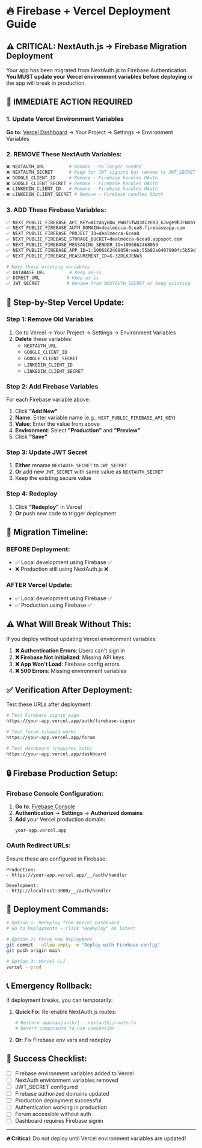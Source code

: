 # 🔥 Firebase + Vercel Deployment Guide

## ⚠️ CRITICAL: NextAuth.js → Firebase Migration Deployment

Your app has been migrated from NextAuth.js to Firebase Authentication. **You MUST update your Vercel environment variables before deploying** or the app will break in production.

## 🚨 IMMEDIATE ACTION REQUIRED

### 1. Update Vercel Environment Variables

**Go to:** [Vercel Dashboard](https://vercel.com/dashboard) → Your Project → Settings → Environment Variables

### 2. REMOVE These NextAuth Variables:
```bash
❌ NEXTAUTH_URL         # Remove - no longer needed
❌ NEXTAUTH_SECRET      # Keep for JWT signing but rename to JWT_SECRET
❌ GOOGLE_CLIENT_ID     # Remove - Firebase handles OAuth
❌ GOOGLE_CLIENT_SECRET # Remove - Firebase handles OAuth
❌ LINKEDIN_CLIENT_ID   # Remove - Firebase handles OAuth
❌ LINKEDIN_CLIENT_SECRET # Remove - Firebase handles OAuth
```

### 3. ADD These Firebase Variables:
```bash
✅ NEXT_PUBLIC_FIREBASE_API_KEY=AIzaSyBDw_eWB7SfwD3ACzER3_GJwge9hJFNnbY
✅ NEXT_PUBLIC_FIREBASE_AUTH_DOMAIN=dealmecca-6cea8.firebaseapp.com
✅ NEXT_PUBLIC_FIREBASE_PROJECT_ID=dealmecca-6cea8
✅ NEXT_PUBLIC_FIREBASE_STORAGE_BUCKET=dealmecca-6cea8.appspot.com
✅ NEXT_PUBLIC_FIREBASE_MESSAGING_SENDER_ID=1006862468059
✅ NEXT_PUBLIC_FIREBASE_APP_ID=1:1006862468059:web:55b82a0407900fc5b59dfe
✅ NEXT_PUBLIC_FIREBASE_MEASUREMENT_ID=G-32DLKJENW3

# Keep these existing variables:
✅ DATABASE_URL         # Keep as-is
✅ DIRECT_URL          # Keep as-is
✅ JWT_SECRET          # Rename from NEXTAUTH_SECRET or keep existing
```

## 🔧 Step-by-Step Vercel Update:

### Step 1: Remove Old Variables
1. Go to Vercel → Your Project → Settings → Environment Variables
2. **Delete** these variables:
   - `NEXTAUTH_URL`
   - `GOOGLE_CLIENT_ID` 
   - `GOOGLE_CLIENT_SECRET`
   - `LINKEDIN_CLIENT_ID`
   - `LINKEDIN_CLIENT_SECRET`

### Step 2: Add Firebase Variables
For each Firebase variable above:
1. Click **"Add New"**
2. **Name**: Enter variable name (e.g., `NEXT_PUBLIC_FIREBASE_API_KEY`)
3. **Value**: Enter the value from above
4. **Environment**: Select **"Production"** and **"Preview"**
5. Click **"Save"**

### Step 3: Update JWT Secret
1. **Either** rename `NEXTAUTH_SECRET` to `JWT_SECRET`
2. **Or** add new `JWT_SECRET` with same value as `NEXTAUTH_SECRET`
3. Keep the existing secure value

### Step 4: Redeploy
1. Click **"Redeploy"** in Vercel
2. **Or** push new code to trigger deployment

## 🔄 Migration Timeline:

### BEFORE Deployment:
- ✅ Local development using Firebase ✅
- ❌ Production still using NextAuth.js ❌

### AFTER Vercel Update:
- ✅ Local development using Firebase ✅
- ✅ Production using Firebase ✅

## ⚠️ What Will Break Without This:

If you deploy without updating Vercel environment variables:

1. **❌ Authentication Errors**: Users can't sign in
2. **❌ Firebase Not Initialized**: Missing API keys
3. **❌ App Won't Load**: Firebase config errors
4. **❌ 500 Errors**: Missing environment variables

## ✅ Verification After Deployment:

Test these URLs after deployment:
```bash
# Test Firebase signin page
https://your-app.vercel.app/auth/firebase-signin

# Test forum (should work)
https://your-app.vercel.app/forum

# Test dashboard (requires auth)
https://your-app.vercel.app/dashboard
```

## 🔒 Firebase Production Setup:

### Firebase Console Configuration:
1. **Go to**: [Firebase Console](https://console.firebase.google.com/project/dealmecca-6cea8)
2. **Authentication** → **Settings** → **Authorized domains**
3. **Add** your Vercel production domain:
   ```
   your-app.vercel.app
   ```

### OAuth Redirect URLs:
Ensure these are configured in Firebase:
```
Production:
- https://your-app.vercel.app/__/auth/handler

Development: 
- http://localhost:3000/__/auth/handler
```

## 🚀 Deployment Commands:

```bash
# Option 1: Redeploy from Vercel Dashboard
# Go to Deployments → Click "Redeploy" on latest

# Option 2: Force new deployment
git commit --allow-empty -m "Deploy with Firebase config"
git push origin main

# Option 3: Vercel CLI
vercel --prod
```

## 📞 Emergency Rollback:

If deployment breaks, you can temporarily:

1. **Quick Fix**: Re-enable NextAuth.js routes:
   ```bash
   # Restore app/api/auth/[...nextauth]/route.ts
   # Revert components to use useSession
   ```

2. **Or**: Fix Firebase env vars and redeploy

## 🎯 Success Checklist:

- [ ] Firebase environment variables added to Vercel
- [ ] NextAuth environment variables removed
- [ ] JWT_SECRET configured
- [ ] Firebase authorized domains updated
- [ ] Production deployment successful
- [ ] Authentication working in production
- [ ] Forum accessible without auth
- [ ] Dashboard requires Firebase signin

---

**🔥 Critical**: Do not deploy until Vercel environment variables are updated!

